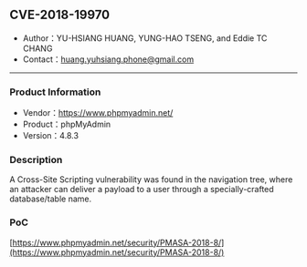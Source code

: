 ## CVE-2018-19970

- Author：YU-HSIANG HUANG, YUNG-HAO TSENG, and Eddie TC CHANG
- Contact：huang.yuhsiang.phone@gmail.com

---

### Product Information

- Vendor：https://www.phpmyadmin.net/
- Product：phpMyAdmin
- Version：4.8.3

### Description

A Cross-Site Scripting vulnerability was found in the navigation tree, where an attacker can deliver a payload to a user through a specially-crafted database/table name.

### PoC

[https://www.phpmyadmin.net/security/PMASA-2018-8/](https://www.phpmyadmin.net/security/PMASA-2018-8/)
